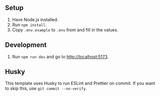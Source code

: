 ## Setup

1. Have Node.js installed.
2. Run `npm install`.
3. Copy `.env.example` to `.env` from and fill in the values.

## Development

1. Run `npm run dev` and go to [http://localhost:5173](http://localhost:5173).

## Husky

This template uses Husky to run ESLint and Prettier on commit. If you want to skip this, use `git commit --no-verify`.
